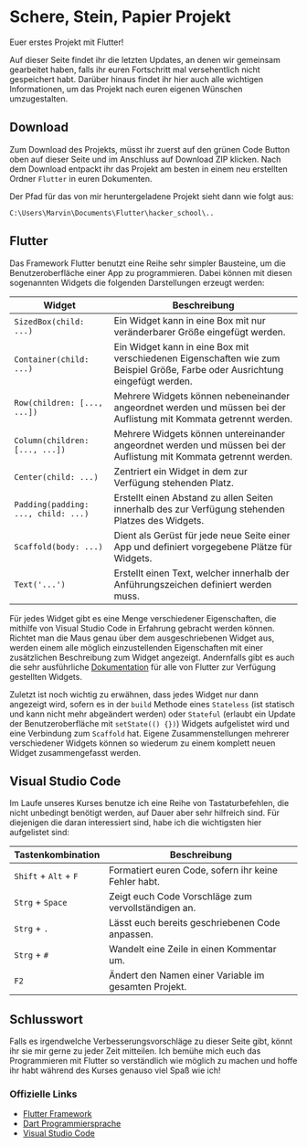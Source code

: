 # Schere, Stein, Papier Projekt

Euer erstes Projekt mit Flutter!

Auf dieser Seite findet ihr die letzten Updates, an denen wir gemeinsam gearbeitet haben, falls ihr euren Fortschritt mal versehentlich nicht gespeichert habt. Darüber hinaus findet ihr hier auch alle wichtigen Informationen, um das Projekt nach euren eigenen Wünschen umzugestalten.

## Download

Zum Download des Projekts, müsst ihr zuerst auf den grünen Code Button oben auf dieser Seite und im Anschluss auf Download ZIP klicken. Nach dem Download entpackt ihr das Projekt am besten in einem neu erstellten Ordner `Flutter` in euren Dokumenten.

Der Pfad für das von mir heruntergeladene Projekt sieht dann wie folgt aus:

```
C:\Users\Marvin\Documents\Flutter\hacker_school\..
```

## Flutter

Das Framework Flutter benutzt eine Reihe sehr simpler Bausteine, um die Benutzeroberfläche einer App zu programmieren. Dabei können mit diesen sogenannten Widgets die folgenden Darstellungen erzeugt werden:

| Widget | Beschreibung |
| --- | --- |
| `SizedBox(child: ...)` | Ein Widget kann in eine Box mit nur veränderbarer Größe eingefügt werden. |
| `Container(child: ...)` | Ein Widget kann in eine Box mit verschiedenen Eigenschaften wie zum Beispiel Größe, Farbe oder Ausrichtung eingefügt werden. |dabei 
| `Row(children: [..., ...])` | Mehrere Widgets können nebeneinander angeordnet werden und müssen bei der Auflistung mit Kommata getrennt werden. |
| `Column(children: [..., ...])` | Mehrere Widgets können untereinander angeordnet werden und müssen bei der Auflistung mit Kommata getrennt werden. |
| `Center(child: ...)` | Zentriert ein Widget in dem zur Verfügung stehenden Platz. |
| `Padding(padding: ..., child: ...)` | Erstellt einen Abstand zu allen Seiten innerhalb des zur Verfügung stehenden Platzes des Widgets. |
| `Scaffold(body: ...)` | Dient als Gerüst für jede neue Seite einer App und definiert vorgegebene Plätze für Widgets. |
| `Text('...')` | Erstellt einen Text, welcher innerhalb der Anführungszeichen definiert werden muss. |

Für jedes Widget gibt es eine Menge verschiedener Eigenschaften, die mithilfe von Visual Studio Code in Erfahrung gebracht werden können. Richtet man die Maus genau über dem ausgeschriebenen Widget aus, werden einem alle möglich einzustellenden Eigenschaften mit einer zusätzlichen Beschreibung zum Widget angezeigt. Andernfalls gibt es auch die sehr ausführliche [Dokumentation](https://docs.flutter.dev/development/ui/widgets) für alle von Flutter zur Verfügung gestellten Widgets.

Zuletzt ist noch wichtig zu erwähnen, dass jedes Widget nur dann angezeigt wird, sofern es in der `build` Methode eines `Stateless` (ist statisch und kann nicht mehr abgeändert werden) oder `Stateful` (erlaubt ein Update der Benutzeroberfläche mit `setState(() {})`) Widgets aufgelistet wird und eine Verbindung zum `Scaffold` hat. Eigene Zusammenstellungen mehrerer verschiedener Widgets können so wiederum zu einem komplett neuen Widget zusammengefasst werden.

## Visual Studio Code

Im Laufe unseres Kurses benutze ich eine Reihe von Tastaturbefehlen, die nicht unbedingt benötigt werden, auf Dauer aber sehr hilfreich sind. Für diejenigen die daran interessiert sind, habe ich die wichtigsten hier aufgelistet sind:

| Tastenkombination | Beschreibung |
| --- | --- |
| `Shift` + `Alt` + `F` | Formatiert euren Code, sofern ihr keine Fehler habt. |dabei 
| `Strg` + `Space` | Zeigt euch Code Vorschläge zum vervollständigen an. |
| `Strg` + `.` | Lässt euch bereits geschriebenen Code anpassen. |
| `Strg` + `#` | Wandelt eine Zeile in einen Kommentar um. |
| `F2` | Ändert den Namen einer Variable im gesamten Projekt. |

## Schlusswort

Falls es irgendwelche Verbesserungsvorschläge zu dieser Seite gibt, könnt ihr sie mir gerne zu jeder Zeit mitteilen. Ich bemühe mich euch das Programmieren mit Flutter so verständlich wie möglich zu machen und hoffe ihr habt während des Kurses genauso viel Spaß wie ich!

### Offizielle Links

- [Flutter Framework](https://flutter.dev)
- [Dart Programmiersprache](https://dart.dev)
- [Visual Studio Code](https://code.visualstudio.com)